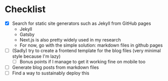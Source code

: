 # Checklist

- [X] Search for static site generators such as Jekyll from GitHub pages
  - Jekyll
  - Gatsby
  - Next.js is also pretty widely used in my research
  - For now, go with the simple solution: markdown files in github pages
- [ ] (Sadly) try to create a frontend template for the blog files (very minimal style because I'm lazy)
  - [ ] Bonus points if I manage to get it working fine on mobile too
- [ ] Generate blog posts from markdown files
- [ ] Find a way to sustainably deploy this